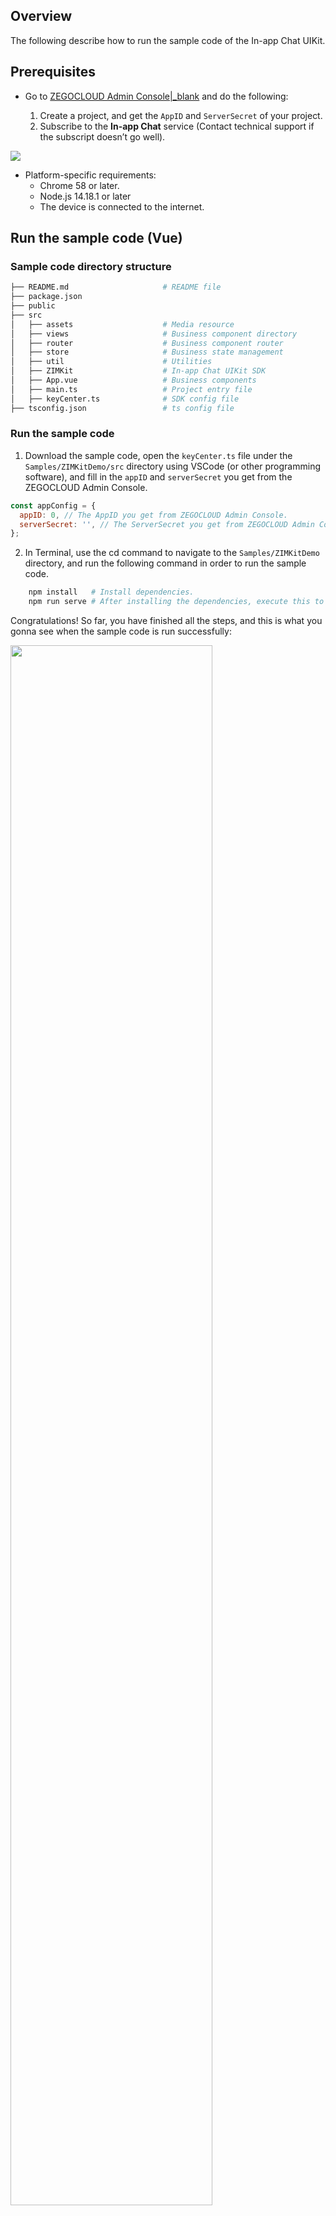 ## Overview

The following describe how to run the sample code of the In-app Chat UIKit.

## Prerequisites

- Go to [ZEGOCLOUD Admin Console\|\_blank](https://console.zegocloud.com/) and do the following:

  1.  Create a project, and get the `AppID` and `ServerSecret` of your project.
  2.  Subscribe to the **In-app Chat** service (Contact technical support if the subscript doesn’t go well).

<img src="https://storage.zego.im/sdk-doc/Pics/InappChat/ActivateZIMinConsole2.png">

- Platform-specific requirements:
  - Chrome 58 or later.
  - Node.js 14.18.1 or later
  - The device is connected to the internet.

## Run the sample code (Vue)

### Sample code directory structure

```bash
├── README.md                     # README file
├── package.json
├── public
├── src
│   ├── assets                    # Media resource
│   ├── views                     # Business component directory
│   ├── router                    # Business component router
│   ├── store                     # Business state management
│   ├── util                      # Utilities
│   ├── ZIMKit                    # In-app Chat UIKit SDK
│   ├── App.vue                   # Business components
│   ├── main.ts                   # Project entry file
│   ├── keyCenter.ts              # SDK config file
├── tsconfig.json                 # ts config file
```

### Run the sample code

1. Download the sample code, open the `keyCenter.ts` file under the `Samples/ZIMKitDemo/src` directory using VSCode (or other programming software), and fill in the `appID` and `serverSecret` you get from the ZEGOCLOUD Admin Console.

```javascript
const appConfig = {
  appID: 0, // The AppID you get from ZEGOCLOUD Admin Console.
  serverSecret: '', // The ServerSecret you get from ZEGOCLOUD Admin Console.
};
```

2. In Terminal, use the cd command to navigate to the `Samples/ZIMKitDemo` directory, and run the following command in order to run the sample code.

```bash
    npm install   # Install dependencies.
    npm run serve # After installing the dependencies, execute this to run the project.
```

Congratulations! So far, you have finished all the steps, and this is what you gonna see when the sample code is run successfully:

<img src="https://storage.zego.im/sdk-doc/Pics/ZIMKit/Web/zimkit_login.png" width="80%">

## More to explore

- To get started swiftly, follow the steps in this doc: [Integrate the SDK](https://docs.zegocloud.com/article/14665)
- To explore more customizable components, check this out: [Component overview](https://docs.zegocloud.com/article/14668)

## Get support

If you have any questions regarding bugs and feature requests, visit the [ZEGOCLOUD community](https://discord.gg/EtNRATttyp).
